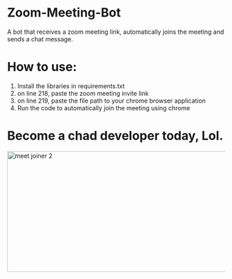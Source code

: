 # Zoom-Meeting-Bot
A bot that receives a zoom meeting link, automatically joins the meeting and sends a chat message.


# How to use:
1. Install the libraries in requirements.txt
2. on line 218, paste the zoom meeting invite link
3. on line 219, paste the file path to your chrome browser application
4. Run the code to automatically join the meeting using chrome

# Become a chad developer today, Lol.
<img src="https://github.com/user-attachments/assets/a0114ad2-2d67-45d6-8491-25a7173f8886" alt="meet joiner 2" height="280" width="600"/>
